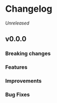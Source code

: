 # Changelog

*Unreleased*
## v0.0.0 
### Breaking changes
### Features
### Improvements
### Bug Fixes
